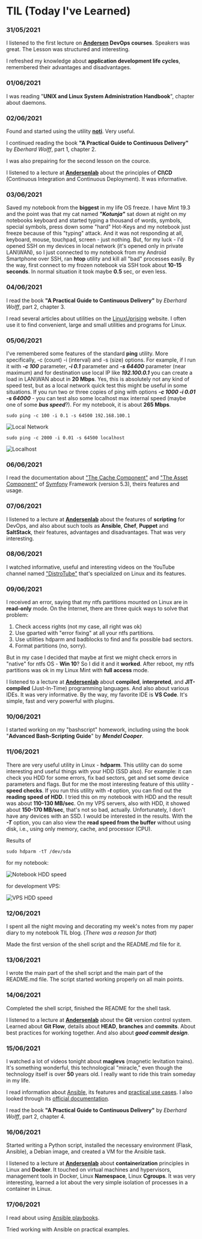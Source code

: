 # TIL (Today I've Learned)

### 31/05/2021
I listened to the first lecture on **[Andersen](https://andersenlab.com) DevOps courses**. Speakers was great. The Lesson was structured and interesting.

I refreshed my knowledge about **application development life cycles**, remembered their advantages and disadvantages.

### 01/06/2021
I was reading "**UNIX and Linux System Administration Handbook**", chapter about daemons.

### 02/06/2021
Found and started using the utility **[noti](https://github.com/variadico/noti)**. Very useful.

I continued reading the book **"A Practical Guide to Continuous Delivery"** by *Eberhard Wolff*, part 1, chapter 2.

I was also prepairing for the second lesson on the cource.

I listened to a lecture at [**Andersenlab**](https://andersenlab.com) about the principles of **CI\CD** (Continuous Integration and Continuous Deployment). It was informative.

### 03/06/2021
Saved my notebook from the **biggest** in my life OS freeze. I have Mint 19.3 and the point was that my cat named ***"Kotunja"*** sat down at night on my notebooks keyboard and started typing a thousand of words, symbols, special symbols, press down some "hard" Hot-Keys and my notebook just freeze because of this "typing" attack. And it was not responding at all, keyboard, mouse, touchpad, screen - just nothing. But, for my luck - I'd opened SSH on my devices in local network (it's opened only in private LAN\WAN), so I just connected to my notebook from my Android Smartphone over SSH, ran **htop** utility and kill all "bad" processes easily. By the way, first connect to my frozen notebook via SSH took about **10-15 seconds**. In normal situation it took maybe **0.5** sec, or even less. 

### 04/06/2021
I read the book **"A Practical Guide to Continuous Delivery"** by *Eberhard Wolff*, part 2, chapter 3.

I read several articles about utilities on the [LinuxUprising](https://www.linuxuprising.com) website. I often use it to find convenient, large and small utilities and programs for Linux.

### 05/06/2021
I've remembered some features of the standard **ping** utility. More specifically, -c (count) -i (interval) and -s (size) options. For example, if I run it with ***-c 100*** parameter, ***-i 0.1*** parameter and ***-s 64400*** parameter (near maximum) and for destination use local IP like ***192.100.0.1*** you can create a load in LAN\WAN about in **20 Mbps**. Yes, this is absolutely not any kind of speed test, but as a local network quick test this might be useful in some situations. If you run two or three copies of ping with  options ***-c 1000 -i 0.01 -s 64000*** - you can test also some localhost max internal speed (maybe one of some ***bus speed***?). For my notebook, it is about **265 Mbps**. 

    sudo ping -c 100 -i 0.1 -s 64500 192.168.100.1

![Local Network](https://github.com/MikeKozhevnikov/devops-cource/blob/main/media/wlo1.png?raw=true)

    sudo ping -c 2000 -i 0.01 -s 64500 localhost

![Localhost](https://github.com/MikeKozhevnikov/devops-cource/blob/main/media/lo.png?raw=true)




### 06/06/2021
I read the documentation about ["The Cache Component"](https://symfony.com/doc/current/components/cache.html) and ["The Asset Component"](https://symfony.com/doc/current/components/asset.html) of [Symfony](https://symfony.com) Framework (version 5.3), theirs features and usage. 

### 07/06/2021
I listened to a lecture at [**Andersenlab**](https://andersenlab.com) about the features of **scripting** for DevOps, and also about such tools as **Ansible**, **Chef**, **Puppet** and **SaltStack**, their features, advantages and disadvantages. That was very interesting.

### 08/06/2021
I watched informative, useful and interesting videos on the YouTube channel named ["DistroTube"](https://www.youtube.com/c/DistroTube) that's specialized on Linux and its features.


### 09/06/2021
I received an error, saying that my ntfs partitions mounted on Linux are in **read-only** mode. On the Internet, there are three quick ways to solve that problem:

1. Check access rights (not my case, all right was ok) 
2. Use gparted with "error fixing" at all your ntfs partitions. 
3. Use utilities hdparm and badblocks to find and fix possible bad sectors. 
4. Format partitions (no, sorry). 

But in my case I decided that maybe at first we might check errors in "native" for ntfs OS - **Win 10**? So I did it and it **worked**. After reboot, my ntfs partitions was ok in my Linux Mint with **full access** mode.

I listened to a lecture at [**Andersenlab**](https://andersenlab.com) about **compiled**, **interpreted**, and **JIT-compiled** (Just-In-Time) programming languages. And also about various IDEs. It was very informative. By the way, my favorite IDE is **VS Code**. It's simple, fast and very powerful with plugins.

### 10/06/2021
I started working on my "bashscript" homework, including using the book "**Advanced Bash-Scripting Guide**" by ***Mendel Cooper***.

### 11/06/2021
There are very useful utility in Linux - **hdparm**. This utility can do some interesting and useful things with your HDD (SSD also). For example: it can check you HDD for some errors, fix bad sectors, get and set some device parameters and flags. But for me the most interesting feature of this utility - **speed checks**. If you run this utility with ***-t*** option, you can find out the **reading speed of HDD**. I tried this on my notebook with HDD and the result was about **110-130 MB/sec**. On my VPS servers, also with HDD, it showed about **150-170 MB/sec**, that's not so bad, actually. Unfortunately, I don't have any devices with an SSD. I would be interested in the results. With the ***-T*** option, you can also view the **read speed from the buffer** without using disk, i.e., using only memory, cache, and processor (CPU). 

Results of
    
    sudo hdparm -tT /dev/sda

for my notebook:

![Notebook HDD speed](https://github.com/MikeKozhevnikov/devops-cource/blob/main/media/homepc.png?raw=true)

for development VPS:

![VPS HDD speed](https://github.com/MikeKozhevnikov/devops-cource/blob/main/media/development-server.png?raw=true)

### 12/06/2021
I spent all the night moving and decorating my week's notes from my paper diary to my notebook TIL blog. (*There was a reason for that*)

Made the first version of the shell script and the README.md file for it.

### 13/06/2021
I wrote the main part of the shell script and the main part of the README.md file. The script started working properly on all main points.

### 14/06/2021
Completed the shell script, finished the README for the shell task.

I listened to a lecture at [**Andersenlab**](https://andersenlab.com) about the **Git** version control system. Learned about **Git Flow**, details about **HEAD**, **branches** and **commits**. About best practices for working together. And also about ***good commit design***.

### 15/06/2021
I watched a lot of videos tonight about **maglevs** (magnetic levitation trains). It's something wonderful, this technological "miracle," even though the technology itself is over **50** years old. I really want to ride this train someday in my life.

I read information about [Ansible](https://www.ansible.com), its features and [practical use cases](https://habr.com/ru/post/305400/). I also looked through its [official documentation](https://docs.ansible.com).

I read the book **"A Practical Guide to Continuous Delivery"** by *Eberhard Wolff*, part 2, chapter 4.

### 16/06/2021
Started writing a Python script, installed the necessary environment (Flask, Ansible), a Debian image, and created a VM for the Ansible task.

I listened to a lecture at [**Andersenlab**](https://andersenlab.com) about **containerization** principles in Linux and **Docker**. It touched on virtual machines and hypervisors, management tools in Docker, Linux **Namespace**, Linux **Cgroups**. It was very interesting, learned a lot about the very simple isolation of processes in a container in Linux.

### 17/06/2021
I read about using [Ansible playbooks](https://hamsterden.ru/ansible-playbooks/).

Tried working with Ansible on practical examples.